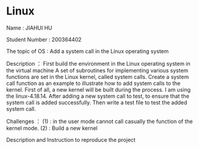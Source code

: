 # Linux

Name : JIAHUI HU

Student Number : 200364402

The topic of OS : Add a system call in the Linux operating system

Description ：
	First build the environment in the Linux operating system in the virtual machine
	A set of subroutines for implementing various system functions are set in the Linux kernel, called system calls. Create a system call function as an example to illustrate how to add system calls to the kernel. First of all, a new kernel will be built during the process. I am using the linux-4.18.14. After adding a new system call to test, to ensure that the system call is added successfully. Then write a test file to test the added system call.

Challenges ：
	(1) : in the user mode cannot call casually the function of the kernel mode.
	(2) : Build a new kernel

Description and Instruction to reproduce the project
